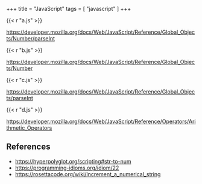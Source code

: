 +++
title = "JavaScript"
tags = [ "javascript" ]
+++

{{< r "a.js" >}}

<https://developer.mozilla.org/docs/Web/JavaScript/Reference/Global_Objects/Number/parseInt>

{{< r "b.js" >}}

<https://developer.mozilla.org/docs/Web/JavaScript/Reference/Global_Objects/Number>

{{< r "c.js" >}}

<https://developer.mozilla.org/docs/Web/JavaScript/Reference/Global_Objects/parseInt>

{{< r "d.js" >}}

<https://developer.mozilla.org/docs/Web/JavaScript/Reference/Operators/Arithmetic_Operators>

## References

- <https://hyperpolyglot.org/scripting#str-to-num>
- <https://programming-idioms.org/idiom/22>
- <https://rosettacode.org/wiki/Increment_a_numerical_string>
